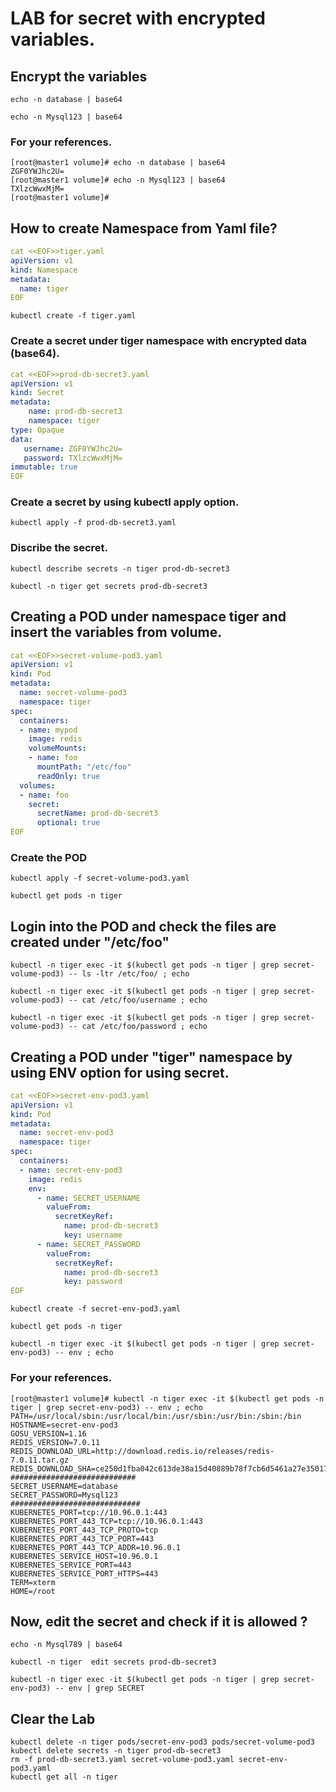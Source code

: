 # LAB for secret with encrypted variables.   

## Encrypt the variables 
```
echo -n database | base64
```
``` 
echo -n Mysql123 | base64
```
### For your references. 
```
[root@master1 volume]# echo -n database | base64 
ZGF0YWJhc2U=
[root@master1 volume]# echo -n Mysql123 | base64 
TXlzcWwxMjM=
[root@master1 volume]# 
```

## How to create Namespace from Yaml file?
```yaml 
cat <<EOF>>tiger.yaml
apiVersion: v1
kind: Namespace
metadata:
  name: tiger
EOF
```
```
kubectl create -f tiger.yaml
```
### Create a secret under tiger namespace with encrypted data (base64).

```yaml
cat <<EOF>>prod-db-secret3.yaml
apiVersion: v1 
kind: Secret 
metadata: 
    name: prod-db-secret3
    namespace: tiger
type: Opaque 
data: 
   username: ZGF0YWJhc2U=
   password: TXlzcWwxMjM=
immutable: true
EOF
```
### Create a secret by using kubectl apply option.
```
kubectl apply -f prod-db-secret3.yaml
```

### Discribe the secret.
```
kubectl describe secrets -n tiger prod-db-secret3
```

```
kubectl -n tiger get secrets prod-db-secret3
```




## Creating a POD under namespace tiger and insert the variables from volume.
```yaml
cat <<EOF>>secret-volume-pod3.yaml
apiVersion: v1
kind: Pod
metadata:
  name: secret-volume-pod3
  namespace: tiger
spec:
  containers:
  - name: mypod
    image: redis
    volumeMounts:
    - name: foo
      mountPath: "/etc/foo"
      readOnly: true
  volumes:
  - name: foo
    secret:
      secretName: prod-db-secret3
      optional: true
EOF
```
### Create the POD
```
kubectl apply -f secret-volume-pod3.yaml
```
```
kubectl get pods -n tiger
```

## Login into the POD and check the files are created under "/etc/foo"
```
kubectl -n tiger exec -it $(kubectl get pods -n tiger | grep secret-volume-pod3) -- ls -ltr /etc/foo/ ; echo
```

```
kubectl -n tiger exec -it $(kubectl get pods -n tiger | grep secret-volume-pod3) -- cat /etc/foo/username ; echo
```
```
kubectl -n tiger exec -it $(kubectl get pods -n tiger | grep secret-volume-pod3) -- cat /etc/foo/password ; echo
```

## Creating a POD under "tiger" namespace by using ENV option for using secret.
```yaml
cat <<EOF>>secret-env-pod3.yaml	  
apiVersion: v1 
kind: Pod 
metadata: 
  name: secret-env-pod3
  namespace: tiger
spec: 
  containers: 
  - name: secret-env-pod3
    image: redis 
    env: 
      - name: SECRET_USERNAME 
        valueFrom: 
          secretKeyRef: 
            name: prod-db-secret3
            key: username 
      - name: SECRET_PASSWORD 
        valueFrom: 
          secretKeyRef: 
            name: prod-db-secret3
            key: password
EOF
```
```
kubectl create -f secret-env-pod3.yaml
```

```
kubectl get pods -n tiger
```

```
kubectl -n tiger exec -it $(kubectl get pods -n tiger | grep secret-env-pod3) -- env ; echo
```

### For your references.
```
[root@master1 volume]# kubectl -n tiger exec -it $(kubectl get pods -n tiger | grep secret-env-pod3) -- env ; echo
PATH=/usr/local/sbin:/usr/local/bin:/usr/sbin:/usr/bin:/sbin:/bin
HOSTNAME=secret-env-pod3
GOSU_VERSION=1.16
REDIS_VERSION=7.0.11
REDIS_DOWNLOAD_URL=http://download.redis.io/releases/redis-7.0.11.tar.gz
REDIS_DOWNLOAD_SHA=ce250d1fba042c613de38a15d40889b78f7cb6d5461a27e35017ba39b07221e3
############################
SECRET_USERNAME=database
SECRET_PASSWORD=Mysql123
#############################
KUBERNETES_PORT=tcp://10.96.0.1:443
KUBERNETES_PORT_443_TCP=tcp://10.96.0.1:443
KUBERNETES_PORT_443_TCP_PROTO=tcp
KUBERNETES_PORT_443_TCP_PORT=443
KUBERNETES_PORT_443_TCP_ADDR=10.96.0.1
KUBERNETES_SERVICE_HOST=10.96.0.1
KUBERNETES_SERVICE_PORT=443
KUBERNETES_SERVICE_PORT_HTTPS=443
TERM=xterm
HOME=/root
```

## Now, edit the secret and check if it is allowed ?
```
echo -n Mysql789 | base64 
```
```
kubectl -n tiger  edit secrets prod-db-secret3
```
```
kubectl -n tiger exec -it $(kubectl get pods -n tiger | grep secret-env-pod3) -- env | grep SECRET
```


## Clear the Lab
```
kubectl delete -n tiger pods/secret-env-pod3 pods/secret-volume-pod3
kubectl delete secrets -n tiger prod-db-secret3 
rm -f prod-db-secret3.yaml secret-volume-pod3.yaml secret-env-pod3.yaml
kubectl get all -n tiger
```
